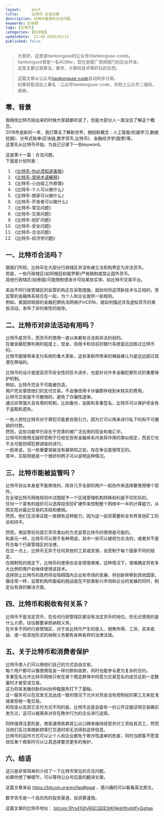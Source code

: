 ```yaml
---   
layout:     post  
title:      比特币-合法问题  
description: 比特币最常的合法问题。  
keywords: 区块链  
tags: [比特币]  
categories: [区块链]  
updateData:  22:40 2018/02/13
published: false  
---  
```

  
  
>   
> 大家好，这里是tiankonguse的公众号(tiankonguse-code)。    
> tiankonguse曾是一名ACMer，现在是鹅厂视频部门的后台开发。    
> 这里主要记录算法，数学，计算机技术等好玩的东西。   
>      
> 这篇文章从公众号[tiankonguse-code](https://mp.weixin.qq.com/s/XD3ZL6cUSDh4UCrC8eMoLw)自动同步过来。    
> 如果转载请加上署名：公众号tiankonguse-code，并附上公众号二维码，谢谢。  
>    
  

## 零、背景 

我相信比特币刚出来的时候大家就都听说了，但是大部分人一直没去了解这个概念。  
2018年是新的一年，我打算去了解新世界，拥抱新概念：人工智能(机器学习,数据挖掘)、分布式账单(区块链,数字货币,比特币)、金融经济学(股票)等。  
这里先从比特币开始，为自己记录下一些keyword。  


这是第十一篇：合法问题。  
下面是计划列表：  

1. 《[比特币-你必须知道事情](http://mp.weixin.qq.com/s/pu8e18eC2mBQxB9z01ETjg)》  
2. 《[比特币-常用术语解释](https://mp.weixin.qq.com/s/3P9Tv6iO89p6xHpD1r_41Q)》  
3. 《比特币-小白级工作原理》  
4. 《比特币-个人可以做什么》  
5. 《比特币-商家可以做什么》  
6. 《比特币-开发者可以做什么》  
7. 《比特币-常见问题》   
8. 《比特币-交易问题》  
9. 《比特币-挖矿问题》  
10. 《比特币-安全问题》  
11. 《比特币-合法问题》  
12. 《比特币-经济学问题》 



## 一、比特币合法吗？  

据我们所知，比特币在大部分行政辖区并没有被立法机构界定为非法货币。  
但是，一些行政辖区(如阿根廷和俄罗斯)严格限制或禁止国外货币。  
其他行政辖区(如泰国)可能限制颁发许可给某些实体，如比特币交易平台。  


来自不同行政管辖区的监管机构正在采取措施，就如何将这项新技术与正规的，受监管的金融体系结合在一起，为个人和企业提供一些规则。  
例如，美国财政部的金融犯罪执法网络(FinCEN)，就如何描述涉及虚拟货币的某些活动，发布了非约束性的指导。  


## 二、比特币对非法活动有用吗？  


比特币是货币，而货币的使用一直以来都有合法和非法的目的。  
在被金融犯罪利用的程度上，现金，信用卡和目前的银行系统是远远胜过比特币的。  
比特币能够带来支付系统的重大革新，这些革新所带来的裨益被认为是远远超过其潜在弊端的。  


比特币的设计是提高货币安全性的巨大进步，也是针对许多金融犯罪形式的重要保护机制。  
例如，比特币完全不可能被仿造。  
用户完全掌控他们的支付交易，不会像信用卡诈骗那样收到未核实的费用。  
比特币交易是不可撤销的，避免了诈骗性退单。  
通过非常强大且有用的机制，比如备份，加密和多重签名，比特币可以保护资金免于盗取和遗失。  


一些人担忧比特币对于罪犯可能更具吸引力，因为它可以用来进行私下的和不可撤销的付款。  
然而，这些功能早已存在于完善的被广泛应用的现金和电汇中。  
比特币的使用无疑将受制于已经在现有金融体系内发挥作用的类似规定，而且它也不太可能防碍犯罪调查的进行。  
一般来说，当一些重要突破没有被熟知之前，存在争议是很常见的。  
其中，互联网就是一个很好的例子可以说明这种情况。   


## 三、比特币能被监管吗？  


比特币协议本身是不能修改的，除非几乎全部的用户一起协作来选择要使用哪个软件。  
在全球比特币网络规则中试图赋予一个区域管理机构特殊权利是不切实际的。  
任何一个富有的组织可以选择投资挖矿硬件来控制整个网络中一半的计算能力，从而实现对最近交易的冻结和撤销。  
然而，他们无法保证能一直拥有这种能力，因为这一投资需要和全世界其他矿工的总和持平。  


然而，用监管任何其它货币类似的方式监管比特币的使用是可能的。  
和美元一样，比特币可以用于各种用途，其中一些可以被视为合法的，或者并不是符合每个行政管辖区的法律。  
在这一点上，比特币无异于任何其他的工具或资源，会受制于每个国家不同的规定。  
在限制性的规定下，比特币的使用也会变得很艰难，这种情况下，很难确定将有多大比例的用户会继续使用该技术。  
选择禁止比特币的政府将会阻碍国内企业和市场的发展，将创新转移到其他国家。  
像往常一样，监管机构所面临的挑战是在不损害新兴市场和企业的发展的同时，制定出有效的解决方案。  

## 四、比特币和税收有何关系？  

比特币不是法定货币，在任何行政管辖区都没有法定货币的地位，但无论使用的是什么介质，往往都要承担纳税义务。  
在许多不同的行政管辖区，对于由比特币产生的收入、销售所得、工资、资本收益、或一些其他形式的纳税义务都有各种各样的法律法规。  

## 五、关于比特币和消费者保护  

比特币使人们可以用他们自己的方式自由交易。  
每个用户都可以像使用现金一样付款和收款，同时也能参与更为复杂的合约。  
多重签名允许比特币网络只有在某个既定群体中同意为交易签名的成员达到一定数量时才接受该交易。  
这为将来发展创新的纠纷仲裁服务打下了基础。  
这一服务可以在双发无法达成一致的情况下允许对资金没有控制权的第三方来批准或者拒绝一笔交易。  
和现金以及其它支付方式不同的是，比特币总是会留有一份公开证据证明交易确实发生过，这可以被用来对存在欺诈行为的企业进行追索。  


同样值得注意的是，商家通常依靠其公众口碑来维持经营并付工资给其员工，然而当他们反过来跟新顾客打交道时却无法得到这样信息。  
比特币的运作方式可以让个人和企业都免于欺诈性退单的危害，同时当顾客不愿意信任某个商家时可以让其选择要求更多的保护。  


## 六、结语  


这只是非常简单的介绍了一下比特币常见的合法问题。  
如果你想了解细节，可以等待公众号后面的翻译文章。  

这篇文章来自 https://bitcoin.org/en/faq#legal ，感兴趣的可以看看英文原文。  

 
数字货币是一个高风险的投资渠道，投资需谨慎。  

这篇文章的比特币地址： [bitcoin:1Prs41QfvRQCQDEStKHkgHfnnbtFvQghas](bitcoin:1Prs41QfvRQCQDEStKHkgHfnnbtFvQghas)     

